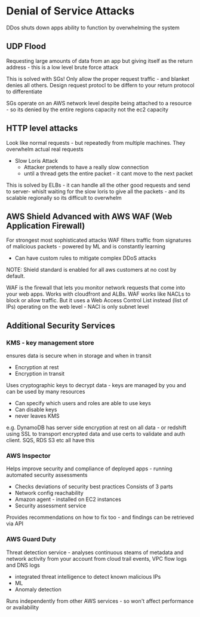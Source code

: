 # Denial of Service Attacks 
DDos shuts down apps ability to function by overwhelming the system

## UDP Flood 
Requesting large amounts of data from an app but giving itself as the return address - this is a low level brute force
attack 

This is solved with SGs! Only allow the proper request traffic - and blanket denies all others. Design request protocl 
to be differn to your return protocol to differentiate 

SGs operate on an AWS network level despite being attached to a resource - so its denied by the entire regions capacity
not the ec2 capacity 
## HTTP level attacks 
Look like normal requests - but repeatedly from multiple machines. They overwhelm actual real requests
* Slow Loris Attack
  * Attacker pretends to have a really slow connection    
  * until a thread gets the entire packet - it cant move to the next packet

This is solved by ELBs - it can handle all the other good requests and send to server- whislt waiting for the slow loris
to give all the packets - and its scalable regionally so its difficult to overwhelm


## AWS Shield Advanced with AWS WAF (Web Application Firewall)
For strongest most sophisticated attacks
WAF filters traffic from signatures of malicious packets - powered by ML and is constantly learning  
* Can have custom rules to mitigate complex DDoS attacks

NOTE: Shield standard is enabled for all aws customers at no cost by default.


WAF is the firewall that lets you monitor network requests that come into your web apps. Works with cloudfront and ALBs. 
WAF works like NACLs to block or allow traffic. But it uses a Web Access Control List instead (list of IPs) operating
on the web level - NACl is only subnet level


## Additional Security Services

### KMS - key management store
ensures data is secure when in storage and when in transit
* Encryption at rest
* Encryption in transit

Uses cryptographic keys to decrypt data - keys are managed by you and can be used by many resources 
* Can specify which users and roles are able to use keys
* Can disable keys
* never leaves KMS

e.g. DynamoDB has server side encryption at rest on all data - or redshift using SSL to transport encrypted data
and use certs to validate and auth client. SQS, RDS S3 etc all have this 

### AWS Inspector 
Helps improve security and compliance of deployed apps - running automated security assessments 
* Checks deviations of security best practices 
Consists of 3 parts
* Network config reachability 
* Amazon agent - installed on EC2 instances 
* Security assessment service 

Provides recommendations on how to fix too - and findings can be retrieved via API 


### AWS Guard Duty
Threat detection service - analyses continuous steams of metadata and network activity from your account from cloud trail
events, VPC flow logs and DNS logs

* integrated threat intelligence to detect known malicious IPs
* ML 
* Anomaly detection 

Runs independently from other AWS services - so won't affect performance or availability 